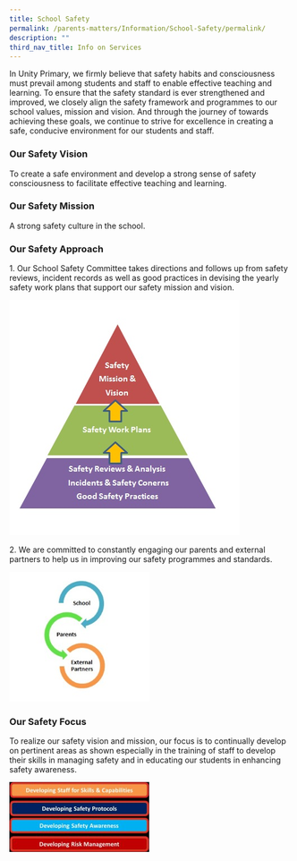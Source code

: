 ```yaml
---
title: School Safety
permalink: /parents-matters/Information/School-Safety/permalink/
description: ""
third_nav_title: Info on Services
---
```

In Unity Primary, we firmly believe that safety habits and consciousness must prevail among students and staff to enable effective teaching and learning. To ensure that the safety standard is ever strengthened and improved, we closely align the safety framework and programmes to our school values, mission and vision. And through the journey of towards achieving these goals, we continue to strive for excellence in creating a safe, conducive environment for our students and staff.

### **Our Safety Vision**
To create a safe environment and develop a strong sense of safety consciousness to facilitate effective teaching and learning.

### **Our Safety Mission**
A strong safety culture in the school.

### **Our Safety Approach**
1\. Our School Safety Committee takes directions and follows up from safety reviews, incident records as well as good practices in devising the yearly safety work plans that support our safety mission and vision.

![](/images/Safety1.jpeg)

2\. We are committed to constantly engaging our parents and external partners to help us in improving our safety programmes and standards.

![](/images/Safety2.jpeg)

### **Our Safety Focus**
To realize our safety vision and mission, our focus is to continually develop on pertinent areas as shown especially in the training of staff to develop their skills in managing safety and in educating our students in enhancing safety awareness.

![](/images/Safety3.jpeg)